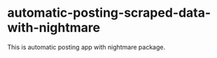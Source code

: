 # automatic-posting-scraped-data-with-nightmare
This is automatic posting app with nightmare package.
